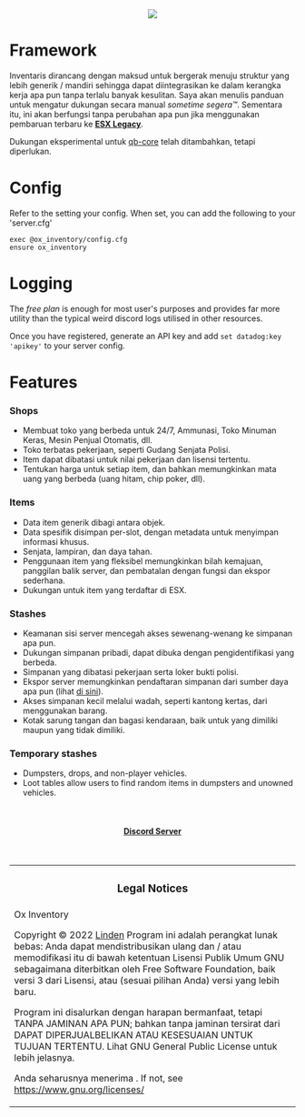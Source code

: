 <div align='center'><img src='20231230_134848.png'/></div>

# Framework

Inventaris dirancang dengan maksud untuk bergerak menuju struktur yang lebih generik / mandiri sehingga dapat diintegrasikan ke dalam kerangka kerja apa pun tanpa terlalu banyak kesulitan. Saya akan menulis panduan untuk mengatur dukungan secara manual _sometime segera™_. Sementara itu, ini akan berfungsi tanpa perubahan apa pun jika menggunakan pembaruan terbaru ke **[ESX Legacy](https://github.com/esx-framework/esx-legacy)**.

Dukungan eksperimental untuk [qb-core](https://github.com/qbcore-framework/qb-core) telah ditambahkan, tetapi diperlukan.

# Config

Refer to the setting your config.
When set, you can add the following to your 'server.cfg'

```
exec @ox_inventory/config.cfg
ensure ox_inventory
```

# Logging

The _free plan_ is enough for most user's purposes and provides far more utility than the typical weird discord logs utilised in other resources.

Once you have registered, generate an API key and add `set datadog:key 'apikey'` to your server config.

# Features

### Shops

- Membuat toko yang berbeda untuk 24/7, Ammunasi, Toko Minuman Keras, Mesin Penjual Otomatis, dll.
- Toko terbatas pekerjaan, seperti Gudang Senjata Polisi.
- Item dapat dibatasi untuk nilai pekerjaan dan lisensi tertentu.
- Tentukan harga untuk setiap item, dan bahkan memungkinkan mata uang yang berbeda (uang hitam, chip poker, dll).

### Items

- Data item generik dibagi antara objek.
- Data spesifik disimpan per-slot, dengan metadata untuk menyimpan informasi khusus.
- Senjata, lampiran, dan daya tahan.
- Penggunaan item yang fleksibel memungkinkan bilah kemajuan, panggilan balik server, dan pembatalan dengan fungsi dan ekspor sederhana.
- Dukungan untuk item yang terdaftar di ESX.

### Stashes

- Keamanan sisi server mencegah akses sewenang-wenang ke simpanan apa pun.
- Dukungan simpanan pribadi, dapat dibuka dengan pengidentifikasi yang berbeda.
- Simpanan yang dibatasi pekerjaan serta loker bukti polisi.
- Ekspor server memungkinkan pendaftaran simpanan dari sumber daya apa pun (lihat [di sini](https://github.com/FreyasStone/ox_inventory_examples/blob/main/server.lua)).
- Akses simpanan kecil melalui wadah, seperti kantong kertas, dari menggunakan barang.
- Kotak sarung tangan dan bagasi kendaraan, baik untuk yang dimiliki maupun yang tidak dimiliki.

### Temporary stashes

- Dumpsters, drops, and non-player vehicles.
- Loot tables allow users to find random items in dumpsters and unowned vehicles.

<br><div><h4 align='center'><a href='https://discord.gg/hmcmv3P7YW'>Discord Server</a></h4></div><br>

<table><tr><td><h3 align='center'>Legal Notices</h2></tr></td>
<tr><td>
Ox Inventory

Copyright © 2022 [Linden]()
Program ini adalah perangkat lunak bebas: Anda dapat mendistribusikan ulang dan / atau memodifikasi
itu di bawah ketentuan Lisensi Publik Umum GNU sebagaimana diterbitkan oleh
Free Software Foundation, baik versi 3 dari Lisensi, atau
(sesuai pilihan Anda) versi yang lebih baru.

Program ini disalurkan dengan harapan bermanfaat,
tetapi TANPA JAMINAN APA PUN; bahkan tanpa jaminan tersirat dari
DAPAT DIPERJUALBELIKAN ATAU KESESUAIAN UNTUK TUJUAN TERTENTU. Lihat
GNU General Public License untuk lebih jelasnya.

Anda seharusnya menerima .
If not, see <https://www.gnu.org/licenses/>

</td></tr></table>
